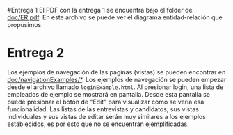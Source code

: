 #Entrega 1
El PDF con la entrega 1 se encuentra bajo el folder de [doc/ER.pdf](https://github.com/elaelaa/DAW-Proyecto-JAVA/blob/master/doc/ER.pdf). En este archivo se puede ver el diagrama entidad-relación que propusimos.

# Entrega 2
Los ejemplos de navegación de las páginas (vistas) se pueden encontrar en [doc/navigationExamples/*](https://github.com/elaelaa/DAW-Proyecto-JAVA/tree/master/doc/navigationExamples). Los ejemplos de navegación se pueden empezar desde el archivo llamado `loginExample.html`. Al presionar login, una lista de empleados de ejemplo se mostrará en pantalla. Desde esta pantalla se puede presionar el botón de "Edit" para visualizar como se vería esa funcionalidad. Las listas de las entrevistas y candidatos, sus vistas individuales y sus vistas de editar serán muy similares a los ejemplos establecidos, es por esto que no se encuentran ejemplificadas.
